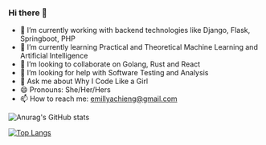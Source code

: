 ### Hi there 👋 
- 🔭 I’m currently working with backend technologies like Django, Flask, Springboot, PHP
- 🌱 I’m currently learning Practical and Theoretical Machine Learning and Artificial Intelligence
- 👯 I’m looking to collaborate on Golang, Rust and React
- 🤔 I’m looking for help with Software Testing and Analysis
- 💬 Ask me about Why I Code Like a Girl
- 😄 Pronouns: She/Her/Hers
- 📫 How to reach me: emillyachieng@gmail.com

![Anurag's GitHub stats](https://github-readme-stats.vercel.app/api?username=EmAchieng&count_private=true)

[![Top Langs](https://github-readme-stats.vercel.app/api/top-langs/?username=EmAchieng&layout=compact)](https://github.com/EmAchieng/github-readme-stats)

